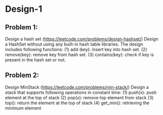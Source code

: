 # Design-1

## Problem 1: 
Design a hash set (https://leetcode.com/problems/design-hashset/)
Design a HashSet without using any built-in hash table libraries. The design includes following functions:
(1) add (key): insert key into hash set.
(2) remove(key): remove key from hash set.
(3) contains(key): check if key is present in the hash set or not. 


## Problem 2:
Design MinStack (https://leetcode.com/problems/min-stack/)
Design a stack that supports following operations in constant time:
(1) push(x): push element at the top of stack 
(2) pop(x): remove top element from stack
(3) top(): return the element at the top of stack
(4) get_min(): retrieving the minimum element 


